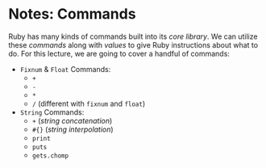 # Notes: Commands

Ruby has many kinds of commands built into its _core library_. We can utilize these _commands_ along with _values_ to give Ruby instructions about what to do. For this lecture, we are going to cover a handful of commands:

- `Fixnum` & `Float` Commands:
  - `+`
  - `-`
  - `*`
  - `/` (different with `fixnum` and `float`)
- `String` Commands:
  - `+` (_string concatenation_)
  - `#{}` (_string interpolation_)
  - `print`
  - `puts`
  - `gets.chomp`
